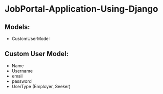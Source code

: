 # JobPortal-Application-Using-Django

## Models:
+ CustomUserModel

## Custom User Model:
+ Name
+ Username
+ email
+ password
+ UserType (Employer, Seeker)